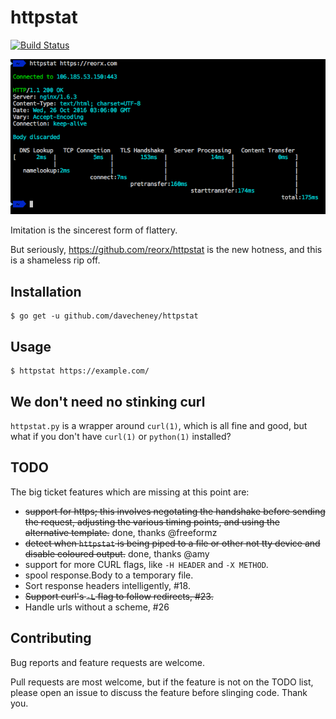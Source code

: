 # httpstat

[![Build Status](https://travis-ci.org/davecheney/httpstat.svg?branch=master)](https://travis-ci.org/davecheney/httpstat)

![Shameless](./screenshot.png)

Imitation is the sincerest form of flattery.

But seriously, https://github.com/reorx/httpstat is the new hotness, and this is a shameless rip off.

## Installation
```
$ go get -u github.com/davecheney/httpstat
```	
## Usage
```
$ httpstat https://example.com/
```
## We don't need no stinking curl

`httpstat.py` is a wrapper around `curl(1)`, which is all fine and good, but what if you don't have `curl(1)` or `python(1)` installed?

## TODO

The big ticket features which are missing at this point are:

- ~~support for https; this involves negotating the handshake before sending the request, adjusting the various timing points, and using the alternative template.~~ done, thanks @freeformz
- ~~detect when `httpstat` is being piped to a file or other not tty device and disable coloured output.~~ done, thanks @amy
- support for more CURL flags, like `-H HEADER` and `-X METHOD`.
- spool response.Body to a temporary file.
- Sort response headers intelligently, #18.
- ~~Support curl's `-L` flag to follow redirects, #23.~~
- Handle urls without a scheme, #26

## Contributing

Bug reports and feature requests are welcome.

Pull requests are most welcome, but if the feature is not on the TODO list, please open an issue to discuss the feature before slinging code. Thank you.
